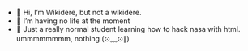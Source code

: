 - 👋 Hi, I’m Wikidere, but not a wikidere.
- 👀 I’m having no life at the moment
- 🌱 Just a really normal student learning how to hack nasa with html.
ummmmmmmm, nothing (⊙﹏⊙∥)

<!---
Wikidere/Wikidere is a ✨ special ✨ repository because its `README.md` (this file) appears on your GitHub profile.
You can click the Preview link to take a look at your changes.
--->

